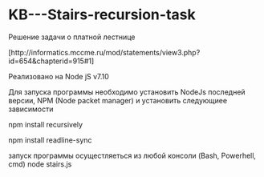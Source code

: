 # KB---Stairs-recursion-task
<p> Решение задачи о платной лестнице
<p>[http://informatics.mccme.ru/mod/statements/view3.php?id=654&chapterid=915#1]
<p> Реализовано на Node jS v7.10
<p> Для запуска программы необходимо установить NodeJs последней версии, NPM (Node packet manager) и установить следующиее зависимости
<p> npm install recursively
<p> npm install readline-sync
<p> запуск программы осущестляеться из любой консоли (Bash, Powerhell, cmd) node stairs.js
